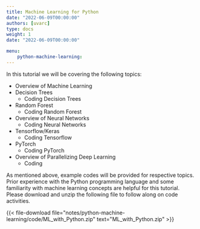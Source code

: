 ```yaml
---
title: Machine Learning for Python
date: "2022-06-09T00:00:00"
authors: [uvarc]
type: docs 
weight: 1 
date: "2022-06-09T00:00:00"

menu: 
    python-machine-learning:
---
```


In this tutorial we will be covering the following topics:
* Overview of Machine Learning
* Decision Trees
    * Coding Decision Trees
* Random Forest
    * Coding Random Forest
* Overview of Neural Networks
    * Coding Neural Networks
* Tensorflow/Keras
    * Coding Tensorflow
* PyTorch
    * Coding PyTorch
* Overview of Parallelizing Deep Learning
    * Coding 

As mentioned above, example codes will be provided for respective topics. Prior experience with the Python programming language and some familiarity with machine learning concepts are helpful for this tutorial. Please download and unzip the following file to follow along on code activities. 

{{< file-download file="notes/python-machine-learning/code/ML_with_Python.zip" text="ML_with_Python.zip" >}}